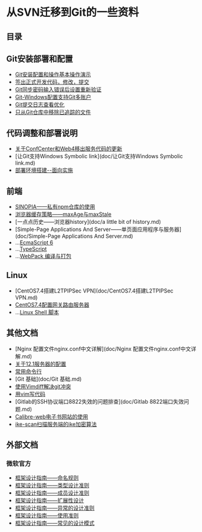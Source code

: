 # 从SVN迁移到Git的一些资料
## 目录

## Git安装部署和配置

- [Git安装配置和操作基本操作演示](doc/Git安装配置和操作基本操作演示.md) 
- [签出正式开发代码，修改，提交](doc/签出正式开发代码，修改，提交.md) 
- [Git同步密码输入错误后设置重新验证](doc/Git同步密码输入错误后设置重新验证.md)
- [Git-Windows配置支持Git多账户](https://civgit.vicp.net:8443/wangjinbo/Svn-to-Git/blob/master/doc/FromSVNToGit/ConfigAfterInstall.md#%E5%AF%86%E7%A0%81%E7%AE%A1%E7%90%86)
- [Git提交日志查看优化](https://civgit.vicp.net:8443/wangjinbo/Svn-to-Git/blob/master/doc/FromSVNToGit/ConfigAfterInstall.md#%E6%A0%BC%E5%BC%8F%E5%8C%96%E6%97%A5%E5%BF%97%E8%BE%93%E5%87%BA)
- [只从Git仓库中移除已追踪的文件](https://civgit.vicp.net:8443/wangjinbo/Svn-to-Git/blob/master/doc/FromSVNToGit/CommenCmd.md#%E4%BC%98%E9%9B%85%E5%88%A0%E9%99%A4%E8%A6%81%E5%BF%BD%E7%95%A5%E7%9A%84%E6%96%87%E4%BB%B6)

## 代码调整和部署说明

- [关于ConfCenter和Web4移出服务代码的更新](doc/对于ConfCenter和Web4移出服务代码的更新.md) 
- [让Git支持Windows Symbolic link](doc/让Git支持Windows Symbolic link.md) 
- [部署环境搭建--面向实施](doc/部署环境搭建--面向实施.md)

## 前端

- [SINOPIA——私有npm仓库的使用](doc/SINOPIA——私有npm仓库.md)
- [浏览器缓存策略——maxAge与maxStale](doc/浏览器缓存策略——maxAge与maxStale.md)
- [一点点历史——浏览器history](doc/a little bit of history.md)
- [Simple-Page Applications And Server——单页面应用程序与服务器](doc/Simple-Page Applications And Server.md) 
- ...[EcmaScript 6 ]()
- ...[TypeScript]()
- ...[WebPack 编译与打包]()

## Linux

- [CentOS7.4搭建L2TPIPSec VPN](doc/CentOS7.4搭建L2TPIPSec VPN.md)
- [CentOS7.4配置网关路由服务器](doc/CentOS7.4配置网关路由服务器.md)
- ...[Linux Shell 脚本]()

## 其他文档

- [Nginx 配置文件nginx.conf中文详解](doc/Nginx 配置文件nginx.conf中文详解.md) 
- [关于12.1服务器的配置](doc/关于12.1服务器的配置.md) 
- [常用命令行](doc/常用命令行.md) 
- [Git 基础](doc/Git 基础.md) 
- [使用Vimdiff解决git冲突](doc/使用Vimdiff解决git冲突.md)
- [用vim写代码](doc/用vim写代码.md)
- [Gitlab的SSH协议端口8822失效的问题排查](doc/Gitlab 8822端口失效问题.md)
- [Calibre-web电子书网站的使用](doc/Calibre-web的使用.md)
- [ike-scan扫描服务端的ike加密算法](doc/ike-scan扫描服务端的ike加密算法.md)



## 外部文档

### 微软官方

- [框架设计指南——命名规则](https://docs.microsoft.com/zh-cn/dotnet/standard/design-guidelines/naming-guidelines)
- [框架设计指南——类型设计准则](https://docs.microsoft.com/zh-cn/dotnet/standard/design-guidelines/type)
- [框架设计指南——成员设计准则](https://docs.microsoft.com/zh-cn/dotnet/standard/design-guidelines/member)
- [框架设计指南——扩展性设计](https://docs.microsoft.com/zh-cn/dotnet/standard/design-guidelines/designing-for-extensibility)
- [框架设计指南——异常的设计准则](https://docs.microsoft.com/zh-cn/dotnet/standard/design-guidelines/exceptions)
- [框架设计指南——使用准则](https://docs.microsoft.com/zh-cn/dotnet/standard/design-guidelines/usage-guidelines)
- [框架设计指南——常见的设计模式](https://docs.microsoft.com/zh-cn/dotnet/standard/design-guidelines/common-design-patterns)

